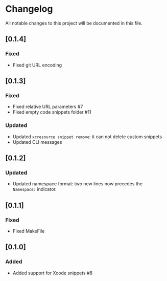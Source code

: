 
# Changelog

All notable changes to this project will be documented in this file.

## [0.1.4]

### Fixed

- Fixed git URL encoding

## [0.1.3]

### Fixed

- Fixed relative URL parameters #7
- Fixed empty code snippets folder #11

### Updated

- Updated `xcresource snippet remove`: it can not delete custom snippets
- Updated CLI messages

## [0.1.2]

### Updated

- Updated namespace format: two new lines now precedes the `Namespace:` indicator.

## [0.1.1]

### Fixed

- Fixed MakeFile

## [0.1.0]

### Added

- Added support for Xcode snippets #8
